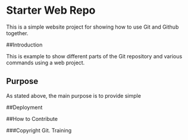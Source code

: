 # Starter Web Repo

This is a simple website project for showing how to use Git and Github together.

##Introduction

This is example to show different parts of the Git repository and various commands using a web project.

## Purpose

As stated above, the main purpose is to provide simple 

##Deployment

##How to Contribute

###Copyright
Git. Training


